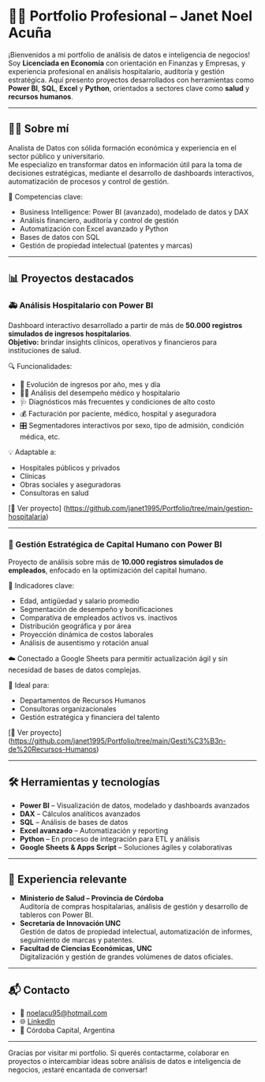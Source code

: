 # 👩‍💼 Portfolio Profesional – Janet Noel Acuña

¡Bienvenidos a mi portfolio de análisis de datos e inteligencia de negocios!  
Soy **Licenciada en Economía** con orientación en Finanzas y Empresas, y experiencia profesional en análisis hospitalario, auditoría y gestión estratégica. Aquí presento proyectos desarrollados con herramientas como **Power BI**, **SQL**, **Excel** y **Python**, orientados a sectores clave como **salud** y **recursos humanos**.

---

## 👩‍💻 Sobre mí

Analista de Datos con sólida formación económica y experiencia en el sector público y universitario.  
Me especializo en transformar datos en información útil para la toma de decisiones estratégicas, mediante el desarrollo de dashboards interactivos, automatización de procesos y control de gestión.

📌 Competencias clave:
- Business Intelligence: Power BI (avanzado), modelado de datos y DAX
- Análisis financiero, auditoría y control de gestión
- Automatización con Excel avanzado y Python
- Bases de datos con SQL
- Gestión de propiedad intelectual (patentes y marcas)

---

## 📊 Proyectos destacados

### 🚑 Análisis Hospitalario con Power BI

Dashboard interactivo desarrollado a partir de más de **50.000 registros simulados de ingresos hospitalarios**.  
**Objetivo:** brindar insights clínicos, operativos y financieros para instituciones de salud.

🔍 Funcionalidades:
- 📆 Evolución de ingresos por año, mes y día  
- 🧑‍⚕️ Análisis del desempeño médico y hospitalario  
- 🩺 Diagnósticos más frecuentes y condiciones de alto costo  
- 💰 Facturación por paciente, médico, hospital y aseguradora  
- 🎛 Segmentadores interactivos por sexo, tipo de admisión, condición médica, etc.

💡 Adaptable a:
- Hospitales públicos y privados  
- Clínicas  
- Obras sociales y aseguradoras  
- Consultoras en salud

[🔗 Ver proyecto] (https://github.com/janet1995/Portfolio/tree/main/gestion-hospitalaria)

---

### 👥 Gestión Estratégica de Capital Humano con Power BI

Proyecto de análisis sobre más de **10.000 registros simulados de empleados**, enfocado en la optimización del capital humano.

📌 Indicadores clave:
- Edad, antigüedad y salario promedio  
- Segmentación de desempeño y bonificaciones  
- Comparativa de empleados activos vs. inactivos  
- Distribución geográfica y por área  
- Proyección dinámica de costos laborales  
- Análisis de ausentismo y rotación anual

☁️ Conectado a Google Sheets para permitir actualización ágil y sin necesidad de bases de datos complejas.

🎯 Ideal para:
- Departamentos de Recursos Humanos  
- Consultoras organizacionales  
- Gestión estratégica y financiera del talento

[🔗 Ver proyecto] (https://github.com/janet1995/Portfolio/tree/main/Gesti%C3%B3n-de%20Recursos-Humanos)


---

## 🛠️ Herramientas y tecnologías

- **Power BI** – Visualización de datos, modelado y dashboards avanzados  
- **DAX** – Cálculos analíticos avanzados  
- **SQL** – Análisis de bases de datos  
- **Excel avanzado** – Automatización y reporting  
- **Python** – En proceso de integración para ETL y análisis  
- **Google Sheets & Apps Script** – Soluciones ágiles y colaborativas

---

## 💼 Experiencia relevante

- **Ministerio de Salud – Provincia de Córdoba**  
  Auditoría de compras hospitalarias, análisis de gestión y desarrollo de tableros con Power BI.  
- **Secretaría de Innovación UNC**  
  Gestión de datos de propiedad intelectual, automatización de informes, seguimiento de marcas y patentes.  
- **Facultad de Ciencias Económicas, UNC**  
  Digitalización y gestión de grandes volúmenes de datos oficiales.

---

## 📬 Contacto

- 📧 noelacu95@hotmail.com  
- 🌐 [LinkedIn](https://www.linkedin.com/in/janet-acuña)  
- 📍 Córdoba Capital, Argentina  

---

Gracias por visitar mi portfolio. Si querés contactarme, colaborar en proyectos o intercambiar ideas sobre análisis de datos e inteligencia de negocios, ¡estaré encantada de conversar!
